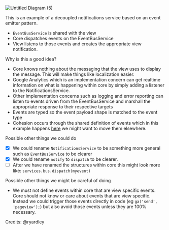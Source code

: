 ![Untitled Diagram (5)](https://user-images.githubusercontent.com/1256409/110735491-ce603f80-8279-11eb-8254-6a31e09e47eb.png)


This is an example of a decoupled notifications service based on an event emitter pattern.

* `EventBusService` is shared with the view
* Core dispatches events on the EventBusService
* View listens to those events and creates the appropriate view notification. 

Why is this a good idea?
* Core knows nothing about the messaging that the view uses to display the message. This will make things like localization easier.
* Google Analytics which is an implementation concern can get realtime information on what is happening within core by simply adding a listener to the NotificationsService. 
* Other implementation concerns such as logging and error reporting can listen to events driven from the EventBusService and marshall the appropriate response to their respective targets
* Events are typed so the event payload shape is matched to the event type
* Cohesion occurs through the shared definition of events which in this example happens [here](https://github.com/Furynet/furynode/pull/892/files#diff-1181e517a11ffd75848b4d3e55ccdaf88bf27ec325aa9c9ec5218d472e9d92e4R7) we might want to move them elsewhere.


Possible other things we could do
- [x] We could rename `NotificationsService` to be something more general such as `EventBusService` to be clearer 
- [x] We could rename `notify` to `dispatch` to be clearer.
- [ ] After we have renamed the structures within core this might look more like: `services.bus.dispatch(myevent)`

Possible other things we might be careful of doing
* We must not define events within core that are view specific events. Core should not know or care about events that are view specific. Instead we could trigger those events directly in code (eg `ga('send', 'pageview');`) but also avoid those events unless they are 100% necessary. 

Credits: @ryardley